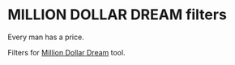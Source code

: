 # MILLION DOLLAR DREAM filters
Every man has a price.

Filters for [Million Dollar Dream](https://github.com/droberson/million_dollar_dream) tool.